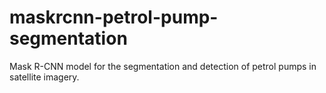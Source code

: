 # maskrcnn-petrol-pump-segmentation
Mask R-CNN model for the segmentation and detection of petrol pumps in satellite imagery.
